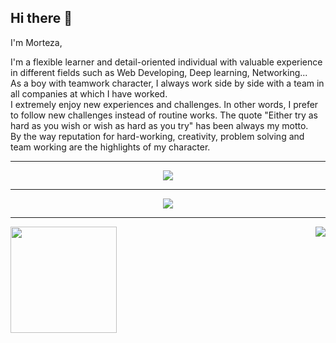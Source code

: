 ## Hi there 👋

I'm Morteza,

I'm a flexible learner and detail-oriented individual with valuable experience in different fields such as Web Developing, Deep learning, Networking...<br>
As a boy with teamwork character, I always work side by side with a team in all companies at which I have worked.<br>
I extremely enjoy new experiences and challenges. In other words, I prefer to follow new challenges instead of routine works. The quote "Either try as hard as you wish or wish as hard as you try" has been always my motto.<br>
By the way reputation for hard-working, creativity, problem solving and team working are the highlights of my character.

-------------------------------------

<div align="center">
  <img src="https://github-profile-trophy.vercel.app/?username=mortezakarimi&column=3&theme=darkhub&margin-w=15&margin-h=15"/>
</div>

-------------------------------------

<div align="center"><img src="https://github-profile-summary-cards.vercel.app/api/cards/profile-details?username=mortezakarimi&theme=dracula"/></div>

-------------------------------------
<div align="center">
  <img height="170" align="left" src="https://github-readme-stats.vercel.app/api?username=mortezakarimi&count_private=true&include_all_commits=true&theme=dracula&show_icons=true&custom_title=Stats" />
  <img  align="right" src="https://github-readme-stats.vercel.app/api/top-langs/?username=mortezakarimi&layout=compact&count_private=true&include_all_commits=true&theme=dracula&show_icons=true" />
</div>
<!--
**mortezakarimi/mortezakarimi** is a ✨ _special_ ✨ repository because its `README.md` (this file) appears on your GitHub profile.

Here are some ideas to get you started:

- 🔭 I’m currently working on ...
- 🌱 I’m currently learning ...
- 👯 I’m looking to collaborate on ...
- 🤔 I’m looking for help with ...
- 💬 Ask me about ...
- 📫 How to reach me: ...
- 😄 Pronouns: ...
- ⚡ Fun fact: ...
-->
